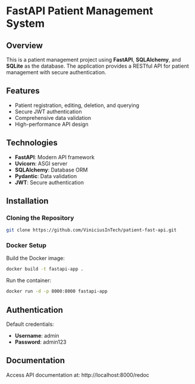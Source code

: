 # FastAPI Patient Management System

## Overview
This is a patient management project using **FastAPI**, **SQLAlchemy**, and **SQLite** as the database. The application provides a RESTful API for patient management with secure authentication.

## Features
* Patient registration, editing, deletion, and querying
* Secure JWT authentication
* Comprehensive data validation
* High-performance API design

## Technologies
* **FastAPI**: Modern API framework
* **Uvicorn**: ASGI server
* **SQLAlchemy**: Database ORM
* **Pydantic**: Data validation
* **JWT**: Secure authentication

## Installation

### Cloning the Repository
```bash
git clone https://github.com/ViniciusInTech/patient-fast-api.git
```

### Docker Setup
Build the Docker image:
```bash
docker build -t fastapi-app .
```

Run the container:
```bash
docker run -d -p 8000:8000 fastapi-app
```

## Authentication
Default credentials:
* **Username**: admin
* **Password**: admin123

## Documentation
Access API documentation at: http://localhost:8000/redoc